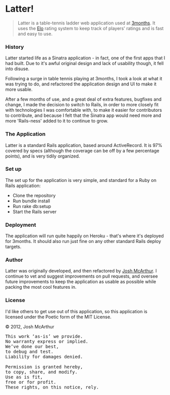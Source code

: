 Latter!
====

> Latter is a table-tennis ladder web application used at [3months](http://3months.com). It uses the [Elo](http://en.wikipedia.org/wiki/Elo_rating_system) rating system to keep track of players' ratings and is fast and easy to use.

### History

Latter started life as a Sinatra application - in fact, one of the first apps that I had built. Due to it's awful original design and lack of usability though, it fell into disuse.

Following a surge in table tennis playing at 3months, I took a look at what it was trying to do, and refactored the application design and UI to make it more usable. 

After a few months of use, and a great deal of extra features, bugfixes and change, I made the decision to switch to Rails, in order to more closely fit with technologies I was comfortable with, to make it easier for contributors to contribute, and because I felt that the Sinatra app would need more and more 'Rails-ness' added to it to continue to grow.

### The Application

Latter is a standard Rails application, based around ActiveRecord. It is 97% covered by specs (although the coverage can be off by a few percentage points), and is very tidily organized.

### Set up

The set up for the application is very simple, and standard for a Ruby on Rails application:

* Clone the repository
* Run bundle install
* Run rake db:setup
* Start the Rails server


### Deployment

The application will run quite happily on Heroku - that's where it's deployed for 3months. It should also run just fine on any other standard Rails deploy targets.

### Author

Latter was originally developed, and then refactored by [Josh McArthur](http://github.com/joshmcarthur). I continue to vet and suggest improvements on pull requests, and oversee future improvements to keep the application as usable as possible while packing the most cool features in.

### License

I'd like others to get use out of this application, so this application is licensed under the Poetic form of the MIT License.

© 2012, Josh McArthur

<pre>
This work ‘as-is’ we provide.
No warranty express or implied.
We’ve done our best,
to debug and test.
Liability for damages denied.

Permission is granted hereby,
to copy, share, and modify.
Use as is fit,
free or for profit.
These rights, on this notice, rely.
</pre>